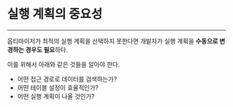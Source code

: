 # 실행 계획의 중요성

---

옵티마이저가 최적의 실행 계획을 선택하지 못한다면 개발자가 실행 계획을 **수동으로 변경하는 경우도 필요**하다.

이를 위해서 아래와 같은 것들을 알아야 한다.

<aside>

- 어떤 접근 경로로 데이터를 검색하는가?
- 어떤 테이블 설정이 효율적인가?
- 어떤 실행 계획이 나올 것인가?
</aside>